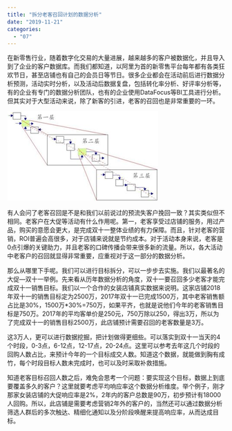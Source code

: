 ```yaml
---
title: "拆分老客召回计划的数据分析"
date: "2019-11-21"
categories: 
  - "07"
---
```


在新零售行业，随着数字化交易的大量进展，越来越多的客户被数据化，并且导入到了企业的客户数据库。而我们都知道，以阿里为首的新零售平台每年都有各类狂欢节日，甚至店铺也有自己的会员日等节日。很多企业都会在活动前后进行数据分析预测，活动实时分析，以及活动后数据复盘，包括转化率分析、好评率分析等，有的企业有专门的数据分析团队，也有的企业使用DataFocus等BI工具进行分析。但其实对于大型活动来说，除了新客的引进，老客的召回也是非常重要的一环。

![](images/word-image-20.png)

有人会问了老客召回是不是和我们以前说过的预流失客户挽回一致？其实类似但不相同。老客户在大促等活动有什么作用呢。第一，老客享受过店铺的服务，用过产品，购买的意愿会更大，是完成双十一整体业绩的有力保障。而且，针对老客的营销，ROI普遍会高很多，对于店铺来说就是节约成本。对于活动本身来说，老客是0点引爆的关键助力，并且老客的口碑传播会带来很多新的流量。所以，各大活动中老客户的召回就显得非常重要，应重视对于这一部分的数据分析。

那么从哪里下手呢。我们可以进行目标拆分，可以一步步去实施。我们以最著名的大促—双十一举例。先来看从历年数据分析的角度，双十一要召回多少老客才能完成双十一销售目标。我们以一个合作的女装店铺真实数据来说明。这家店铺2018年双十一的销售目标定为2500万，2017年双十一已完成1500万，其中老客销售额占比是30%，1500万\*30%=750万，如果平齐，也就是说他们今年的老客销售目标是750万。2017年的平均客单价是250元，750万除以250，得出3万，所以为了完成双十一的销售目标2500万，此店铺预计需要召回的老客数量是3万。

这3万人，更可以进行数据挖掘，把计划做得更细些。可以落实到双十一当天的4个时段，0-3点，6-12点，12-17点，20-24点。这里可以参考去年这几个时段的回购人数占比，来预计今年的一个目标成交人数。知道这个数据，就能做到胸有成竹，每个时段目标人数未完成时，也可以及时采取补救措施。

知道老客目标召回人数之后，难免会思考一个问题：要实现这个目标，数据上到底要覆盖多久的客户？这里就要考虑平均响应率这个数据分析维度。举个例子，刚才那家女装店铺的大促响应率是2%，2年内的客户总数是90万，初步预计有18000人回购。所以，此店铺是需要考虑营销2年外的客户的，当然还可以通过数据分析筛选人群后的多次触达、精细化通知以及分阶段唤醒来提高响应率，从而达成目标。
